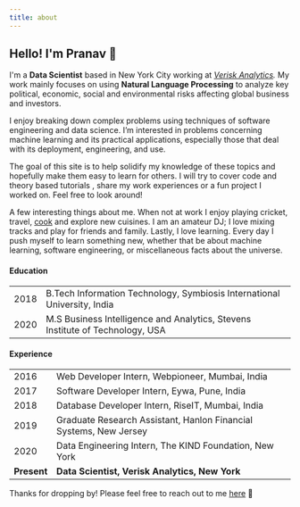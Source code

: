 ```yaml
---
title: about
---
```

## Hello! I'm Pranav 👋

I'm a **Data Scientist** based in New York City working at *[Verisk Analytics](https://www.maplecroft.com/).* My work mainly focuses on using **Natural Language Processing** to analyze key political, economic, social and environmental risks affecting global business and investors.

I enjoy breaking down complex problems using techniques of software engineering and data science. I’m interested in problems concerning machine learning and its practical applications, especially those that deal with its deployment, engineering, and use. 

 The goal of this site is to help solidify my knowledge of these topics and hopefully make them easy to learn for others. I will try to cover code and theory based tutorials , share my work experiences or a fun project I worked on. Feel free to look around!

A few interesting things about me. When not at work I enjoy playing cricket, travel, [cook](my_food_expertise) and explore new cuisines. I am an amateur DJ; I love mixing tracks and play for friends and family. Lastly, I love learning. Every day I push myself to learn something new, whether that be about machine learning, software engineering, or miscellaneous facts about the universe. 

#### Education

|      |                                                                               |
| ---- | ----------------------------------------------------------------------------- |
| 2018 |  B.Tech Information Technology, Symbiosis International University, India      |
| 2020 |  M.S Business Intelligence and Analytics, Stevens Institute of Technology, USA |



#### Experience

|             |                                                                   |
| ----------- | ----------------------------------------------------------------- |
| 2016        |  Web Developer Intern, Webpioneer, Mumbai, India                   |
| 2017        |  Software Developer Intern, Eywa, Pune, India                      |
| 2018        |  Database Developer Intern, RiseIT, Mumbai, India                  |
| 2019        |  Graduate Research Assistant, Hanlon Financial Systems, New Jersey |
| 2020        |  Data Engineering Intern, The KIND Foundation, New York            |
| **Present** |  **Data Scientist, Verisk Analytics, New York**                    |



Thanks for dropping by! Please feel free to reach out to me [here](mailto:codepranav@gmail.com?subject=Hello) 📧